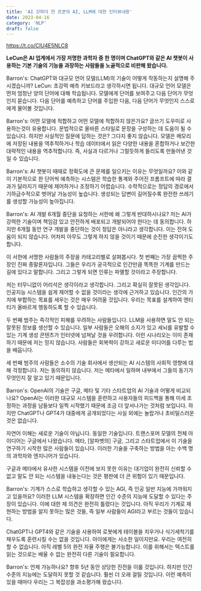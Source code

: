 ```yaml
---
title: 'AI 갓파더 얀 르쿤의 AI, LLM에 대한 인터뷰내용'
date: 2023-04-16
category: 'NLP'
draft: false
---
```

https://t.co/CIU4E5NLC8

**LeCun은 AI 업계에서 가장 저명한 과학자 중 한 명이며 ChatGPT와 같은 AI 챗봇이 사용하는 기본 기술의 기능을 과장하는 사람들을 노골적으로 비판해 왔습니다.**

Barron's: ChatGPT와 대규모 언어 모델(LLM)의 기술이 어떻게 작동하는지 설명해 주시겠습니까?
LeCun: 초강력 예측 키보드라고 생각하시면 됩니다. 대규모 언어 모델은 먼저 엄청난 양의 단어에 대해 학습됩니다. 모델에게 단어를 보여주고 다음 단어가 무엇인지 묻습니다. 다음 단어를 예측하고 단어를 주입한 다음, 다음 단어가 무엇인지 스스로에게 물어볼 것입니다.

Barron's: 어떤 모델에 적합하고 어떤 모델에 적합하지 않은가요?
글쓰기 도우미로 사용하는것이 유용합니다. 문법적으로 올바른 스타일로 문장을 구성하는 데 도움이 될 수 있습니다. 하지만 사실적인 질문에 답하는 것은? 그다지 좋지 않습니다. 모델은 메모리에 저장된 내용을 역추적하거나 학습 데이터에서 읽은 다양한 내용을 혼합하거나 보간한 대략적인 내용을 역추적합니다. 즉, 사실과 다르거나 그럴듯하게 들리도록 만들어낸 것일 수 있습니다.

Barron's: AI 챗봇이 때때로 정확도에 큰 문제를 일으키는 이유는 무엇일까요?
이와 같이 기본적으로 한 단어씩 예측하는 시스템은 학습한 통계와 주어진 프롬프트에 따라 결과가 달라지기 때문에 제어하거나 조정하기 어렵습니다.
수학적으로는 정답의 경로에서 기하급수적으로 벗어날 가능성이 높습니다. 생성되는 답변이 길어질수록 완전한 쓰레기를 생성할 가능성이 높아집니다.

Barron's: AI 개발 6개월 중단을 요청하는 서한에 왜 그렇게 반대하시나요?
저는 AI가 강력한 기술이며 책임감 있고 안전하게 배포되고 개발되어야 한다는 데 동의합니다. 하지만 6개월 동안 연구 개발을 중단하는 것이 정답은 아니라고 생각합니다. 이는 전혀 도움이 되지 않습니다. 어차피 아무도 그렇게 하지 않을 것이기 때문에 순진한 생각이기도 합니다.

이 서한에 서명한 사람들의 주장을 카테고리별로 살펴봅시다. 첫 번째는 가장 끔찍한 주장인 진짜 종말론자입니다. 그들은 우리가 궁극적으로 인간만큼 똑똑한 기계를 만드는 길에 있다고 말합니다. 그리고 그렇게 되면 인류는 파멸할 것이라고 주장합니다.

저는 터무니없이 어리석은 생각이라고 생각합니다. 그리고 확실히 잘못된 생각입니다. 인공지능 시스템을 쉽게 제어할 수 없을 것이라는 생각에 근거하고 있습니다. 인간의 가치에 부합하는 목표를 세우는 것은 매우 어려울 것입니다. 우리는 목표를 설계하여 엔티티가 올바르게 행동하도록 할 수 있습니다.

두 번째 범주는 즉각적인 피해를 우려하는 사람들입니다. LLM을 사용하면 말도 안 되는 잘못된 정보를 생산할 수 있습니다. 일부 사람들은 오해의 소지가 있고 세뇌를 유발할 수 있는 기계 생성 콘텐츠가 인터넷에 넘쳐날 것을 우려합니다. 이런 시나리오는 이미 존재하기 때문에 저는 믿지 않습니다. 사람들은 회복력이 강하고 새로운 미디어를 다루는 법을 배웁니다.

세 번째 범주의 사람들은 소수의 기술 회사에서 생산되는 AI 시스템의 사회적 영향에 대해 걱정합니다. 저는 동의하지 않습니다. 저는 메타에서 일하며 내부에서 그들의 동기가 무엇인지 잘 알고 있기 때문입니다.

Barron's: OpenAI의 기술은 구글, 메타 및 기타 스타트업의 AI 기술과 어떻게 비교되나요?
OpenAI는 이러한 대규모 시스템을 훈련하고 사용자들의 피드백을 통해 미세 조정하는 과정을 남들보다 일찍 시작했기 때문에 조금 더 앞서나가는 것처럼 보입니다. 하지만 ChatGPT나 GPT4가 대중에게 공개되었다는 사실 외에는 놀랍거나 초비밀스러운 것은 없습니다.

자연어 이해는 새로운 기술이 아닙니다. 동일한 기술입니다. 트랜스포머 모델의 전체 아이디어는 구글에서 나왔습니다. 메타, [알파벳의] 구글, 그리고 스타트업에서 이 기술을 연구하기 시작한 많은 사람들이 있습니다. 이러한 기술을 구축하는 방법을 아는 수백 명의 과학자와 엔지니어가 있습니다.

구글과 메타에서 유사한 시스템을 이전에 보지 못한 이유는 대기업이 완전히 신뢰할 수 없고 말도 안 되는 시스템을 내놓는다는 것은 평판에 더 큰 위험이 있기 때문입니다.

Barron's: 기계가 스스로 학습하고 생각할 수 있는 AGI, 즉 인공 일반 지능에 가까워지고 있을까요?
이러한 LLM 시스템을 확장하면 인간 수준의 지능에 도달할 수 있다는 주장이 있습니다. 이에 대한 제 의견은 완전히 틀렸다는 것입니다. 아직 우리가 기계로 재현하는 방법을 알지 못하는 많은 것들, 즉 일부 사람들이 AGI라고 부르는 것들이 있습니다.

ChatGPT나 GPT4와 같은 기술을 사용하여 로봇에게 테이블을 치우거나 식기세척기를 채우도록 훈련시킬 수는 없을 것입니다. 아이에게는 사소한 일이지만요. 우리는 여전히 할 수 없습니다. 아직 레벨 5의 완전 자율 주행은 불가능합니다. 이를 위해서는 텍스트를 읽는 것으로는 배울 수 없는 완전히 다른 기술이 필요합니다.

Barron's: 언제 가능하나요?
향후 5년 동안 상당한 진전을 이룰 것입니다. 하지만 인간 수준의 지능에는 도달하지 못할 것 같습니다. 훨씬 더 오래 걸릴 것입니다. 이런 예측이 있을 때마다 우리는 그 복잡성을 과소평가해 왔습니다.

